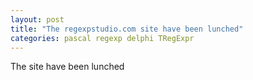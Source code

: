 ```yaml
---
layout: post
title: "The regexpstudio.com site have been lunched"
categories: pascal regexp delphi TRegExpr
---
```


The site have been lunched

